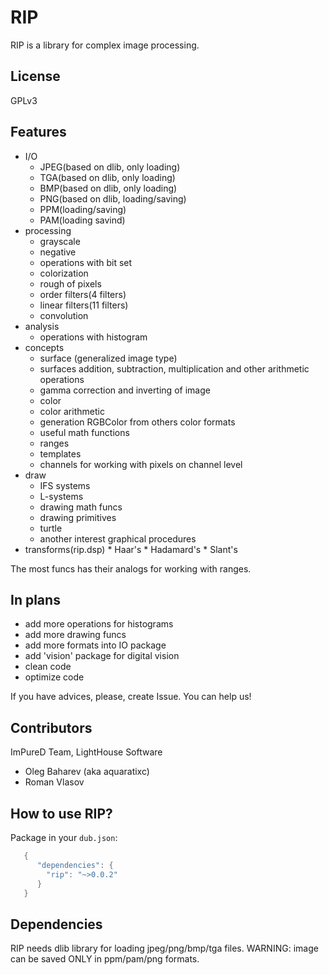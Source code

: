# RIP

RIP is a library for complex image processing.

## License

GPLv3

## Features
   * I/O 
      * JPEG(based on dlib, only loading)
      * TGA(based on dlib, only loading)
      * BMP(based on dlib, only loading)
      * PNG(based on dlib, loading/saving)
      * PPM(loading/saving)
      * PAM(loading savind)
   * processing
      *  grayscale
      *  negative
      *  operations with bit set
      *  colorization
      *  rough of pixels
      *  order filters(4 filters)
      *  linear filters(11 filters)
      *  convolution
   *  analysis
      *  operations with histogram
   *  concepts
      *  surface (generalized image type)
      *  surfaces addition, subtraction, multiplication and other arithmetic operations
      *  gamma correction and inverting of image
      *  color
      *  color arithmetic
      *  generation RGBColor from others color formats
      *  useful math functions
      *  ranges
      *  templates
      *  channels for working with pixels on channel level
   *  draw
      *  IFS systems
      *  L-systems
      *  drawing math funcs
      *  drawing primitives
      *  turtle
      *  another interest graphical procedures
   *   transforms(rip.dsp)
      *  Haar's
      *  Hadamard's
      *  Slant's

The most funcs has their analogs for working with ranges.

## In plans
   *  add more operations for histograms
   *  add more drawing funcs
   *  add more formats into IO package
   *  add 'vision' package for digital vision
   *  clean code
   *  optimize code

If you have advices, please, create Issue. You can help us!

## Contributors 
   ImPureD Team, LightHouse Software
   
   *  Oleg Baharev (aka aquaratixc)
   *  Roman Vlasov

## How to use RIP?

Package in your `dub.json`:
```d
   {
      "dependencies": {
        "rip": "~>0.0.2"
      }
   }
```
## Dependencies

RIP needs dlib library for loading jpeg/png/bmp/tga files.
WARNING: image can be saved ONLY in ppm/pam/png formats.
